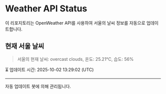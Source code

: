 
# Weather API Status

이 리포지토리는 OpenWeather API를 사용하여 서울의 날씨 정보를 자동으로 업데이트합니다.

## 현재 서울 날씨
> 서울의 현재 날씨: overcast clouds, 온도: 25.21°C, 습도: 56%

⏳ 업데이트 시간: 2025-10-02 13:29:02 (UTC)

---
자동 업데이트 봇에 의해 관리됩니다.
